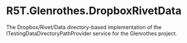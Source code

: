 # R5T.Glenrothes.DropboxRivetData
The Dropbox/Rivet/Data directory-based implementation of the ITestingDataDirectoryPathProvider service for the Glenrothes project.
